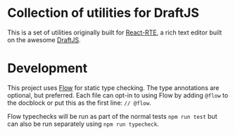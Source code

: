 # Collection of utilities for DraftJS

This is a set of utilities originally built for [React-RTE](https://react-rte.org/), a rich text editor built on the awesome [DraftJS](https://github.com/facebook/draft-js).

# Development

This project uses [Flow](http://flowtype.org/) for static type checking. The type annotations are optional, but preferred. Each file can opt-in to using Flow by adding `@flow` to the docblock or put this as the first line: `// @flow`.

Flow typechecks will be run as part of the normal tests `npm run test` but can also be run separately using `npm run typecheck`.
